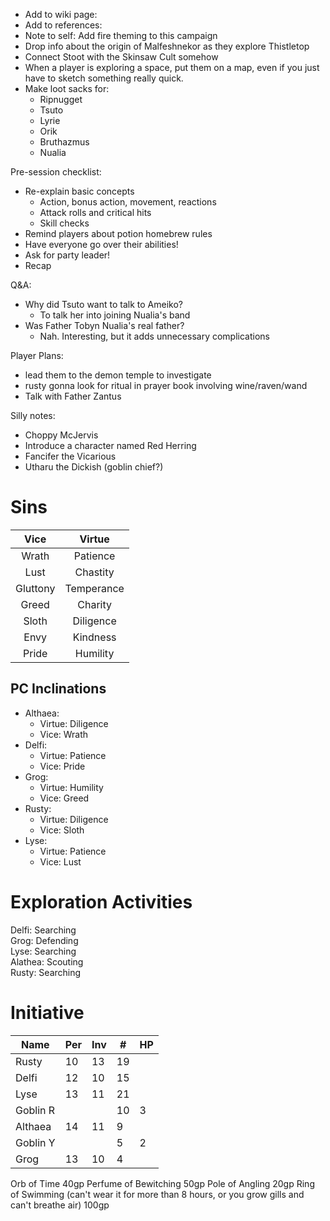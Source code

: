 
* Add to wiki page: 
* Add to references: 
* Note to self: Add fire theming to this campaign
* Drop info about the origin of Malfeshnekor as they explore Thistletop
* Connect Stoot with the Skinsaw Cult somehow
* When a player is exploring a space, put them on a map, even if you just have to sketch something really quick.
* Make loot sacks for:
  * Ripnugget
  * Tsuto
  * Lyrie
  * Orik
  * Bruthazmus
  * Nualia

Pre-session checklist:

* Re-explain basic concepts
  * Action, bonus action, movement, reactions
  * Attack rolls and critical hits
  * Skill checks
* Remind players about potion homebrew rules
* Have everyone go over their abilities!
* Ask for party leader!
* Recap

Q&A:

* Why did Tsuto want to talk to Ameiko?
  * To talk her into joining Nualia's band
* Was Father Tobyn Nualia's real father?
  * Nah. Interesting, but it adds unnecessary complications

Player Plans:

* lead them to the demon temple to investigate
* rusty gonna look for ritual in prayer book involving wine/raven/wand
* Talk with Father Zantus

Silly notes:

* Choppy McJervis
* Introduce a character named Red Herring
* Fancifer the Vicarious
* Utharu the Dickish (goblin chief?)

# Sins

|   Vice   |   Virtue   |
|:--------:|:----------:|
|  Wrath   |  Patience  |
|   Lust   |  Chastity  |
| Gluttony | Temperance |
|  Greed   |  Charity   |
|  Sloth   | Diligence  |
|   Envy   |  Kindness  |
|  Pride   |  Humility  |


## PC Inclinations

* Althaea:
  * Virtue: Diligence
  * Vice: Wrath
* Delfi:
  * Virtue: Patience
  * Vice: Pride
* Grog:
  * Virtue: Humility
  * Vice: Greed
* Rusty:
  * Virtue: Diligence
  * Vice: Sloth
* Lyse:
  * Virtue: Patience
  * Vice: Lust

# Exploration Activities

Delfi: Searching  
Grog: Defending  
Lyse: Searching  
Alathea: Scouting  
Rusty: Searching

# Initiative

| Name     | Per | Inv | #  | HP |
|----------|-----|-----|----|----|
| Rusty    | 10  | 13  | 19 |    |
| Delfi    | 12  | 10  | 15 |    |
| Lyse     | 13  | 11  | 21 |    |
| Goblin R |     |     | 10 | 3  |
| Althaea  | 14  | 11  | 9  |    |
| Goblin Y |     |     | 5  | 2  |
| Grog     | 13  | 10  | 4  |    |



Orb of Time 40gp
Perfume of Bewitching 50gp
Pole of Angling 20gp
Ring of Swimming (can't wear it for more than 8 hours, or you grow gills and can't breathe air) 100gp
